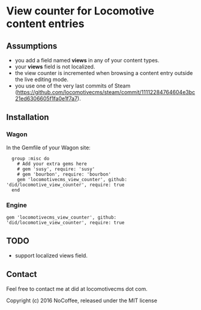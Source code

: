 # View counter for Locomotive content entries

## Assumptions

- you add a field named **views** in any of your content types.
- your **views** field is not localized.
- the view counter is incremented when browsing a content entry outside the live editing mode.
- you use one of the very last commits of Steam (https://github.com/locomotivecms/steam/commit/11112284764604e3bc21ed6306605f1fa0e1f7a7).

## Installation

### Wagon

In the Gemfile of your Wagon site:

      group :misc do
        # Add your extra gems here
        # gem 'susy', require: 'susy'
        # gem 'bourbon', require: 'bourbon'
        gem 'locomotivecms_view_counter', github: 'did/locomotive_view_counter', require: true
      end

### Engine

    gem 'locomotivecms_view_counter', github: 'did/locomotive_view_counter', require: true

## TODO

- support localized views field.

## Contact

Feel free to contact me at did at locomotivecms dot com.

Copyright (c) 2016 NoCoffee, released under the MIT license


